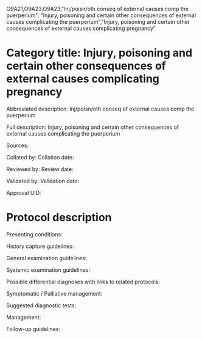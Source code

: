 O9A21,O9A23,O9A23,"Inj/poisn/oth conseq of external causes comp the puerperium", "Injury, poisoning and certain other consequences of external causes complicating the puerperium","Injury, poisoning and certain other consequences of external causes complicating pregnancy"
# Category title: Injury, poisoning and certain other consequences of external causes complicating pregnancy

Abbreviated description: Inj/poisn/oth conseq of external causes comp the puerperium

Full description: Injury, poisoning and certain other consequences of external causes complicating the puerperium

Sources:

Collated by:
Collation date:

Reviewed by:
Review date:

Validated by:
Validation date:

Approval UID:

# Protocol description

Presenting conditions:

History capture guidelines:

General examination guidelines:

Systemic examination guidelines:

Possible differential diagnoses with links to related protocols:

Symptomatic / Palliative management:

Suggested diagnostic tests:

Management:

Follow-up guidelines:
